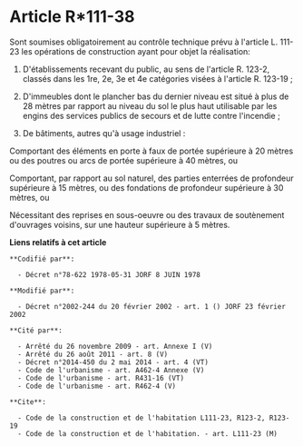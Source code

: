 # Article R*111-38

Sont soumises obligatoirement au contrôle technique prévu à l'article L. 111-23 les opérations de construction ayant pour
objet la réalisation:

1. D'établissements recevant du public, au sens de l'article R. 123-2, classés dans les 1re, 2e, 3e et 4e catégories visées à
l'article R. 123-19 ;

2. D'immeubles dont le plancher bas du dernier niveau est situé à plus de 28 mètres par rapport au niveau du sol le plus haut
utilisable par les engins des services publics de secours et de lutte contre l'incendie ;

3. De bâtiments, autres qu'à usage industriel :

Comportant des éléments en porte à faux de portée supérieure à 20 mètres ou des poutres ou arcs de portée supérieure à 40
mètres, ou

Comportant, par rapport au sol naturel, des parties enterrées de profondeur supérieure à 15 mètres, ou des fondations de
profondeur supérieure à 30 mètres, ou

Nécessitant des reprises en sous-oeuvre ou des travaux de soutènement d'ouvrages voisins, sur une hauteur supérieure à 5
mètres.

**Liens relatifs à cet article**

	**Codifié par**:

	  - Décret n°78-622 1978-05-31 JORF 8 JUIN 1978

	**Modifié par**:

	  - Décret n°2002-244 du 20 février 2002 - art. 1 () JORF 23 février 2002

	**Cité par**:

	  - Arrêté du 26 novembre 2009 - art. Annexe I (V)
	  - Arrêté du 26 août 2011 - art. 8 (V)
	  - Décret n°2014-450 du 2 mai 2014 - art. 4 (VT)
	  - Code de l'urbanisme - art. A462-4 Annexe (V)
	  - Code de l'urbanisme - art. R431-16 (VT)
	  - Code de l'urbanisme - art. R462-4 (V)

	**Cite**:

	  - Code de la construction et de l'habitation L111-23, R123-2, R123-19
	  - Code de la construction et de l'habitation. - art. L111-23 (M)
